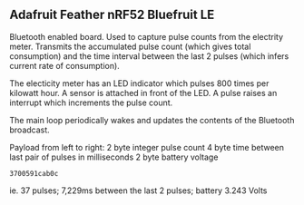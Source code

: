 ## Adafruit Feather nRF52 Bluefruit LE

Bluetooth enabled board. Used to capture pulse counts from the electrity meter.
Transmits the accumulated pulse count (which gives total consumption) and the time interval between the last 2 pulses (which infers current rate of consumption).

The electicity meter has an LED indicator which pulses 800 times per kilowatt hour. A sensor is attached in front of the LED.
A pulse raises an interrupt which increments the pulse count.

The main loop periodically wakes and updates the contents of the Bluetooth broadcast.

Payload from left to right:
2 byte integer pulse count
4 byte time between last pair of pulses in milliseconds
2 byte battery voltage

````
3700591cab0c
````

ie. 37 pulses; 7,229ms between the last 2 pulses; battery 3.243 Volts
